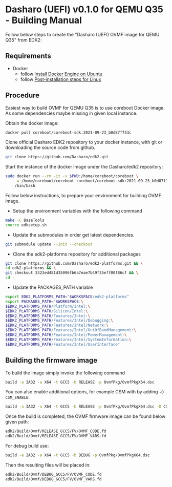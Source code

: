 # Dasharo (UEFI) v0.1.0 for QEMU Q35 - Building Manual

Follow below steps to create the "Dasharo (UEFI) OVMF image for QEMU Q35" from EDK2:

## Requirements

- Docker
    + follow [Install Docker Engine on Ubuntu](https://docs.docker.com/engine/install/ubuntu/)
    + follow [Post-installation steps for Linux](https://docs.docker.com/engine/install/linux-postinstall/)

## Procedure

Easiest way to build OVMF for QEMU Q35 is to use coreboot Docker image.
As some dependencies maybe missing in given local instance.

Obtain the docker image:

```bash
docker pull coreboot/coreboot-sdk:2021-09-23_b0d87f753c
```

Clone official Dasharo EDK2 repository to your docker instance,
with git or downloading the source code from github.

```bash
git clone https://github.com/Dasharo/edk2.git
```

Start the instance of the docker image under the Dasharo/edk2 repository:

```bash
sudo docker run --rm -it -v $PWD:/home/coreboot/coreboot \
    -w /home/coreboot/coreboot coreboot/coreboot-sdk:2021-09-23_b0d87f753c \
    /bin/bash
```

Follow below instructions, to prepare your environment for building OVMF
image.

- Setup the environment variables with the following command

```bash
make -C BaseTools
source edksetup.sh
```

- Update the submodules in order get latest dependencies.

```bash
git submodule update --init --checkout
```

- Clone the edk2-platforms repository for additional packages

```bash
git clone https://github.com/Dasharo/edk2-platforms.git && \
cd edk2-platforms && \
git checkout 3323ed481d35096fb6a7eae7b49f35eff00f86cf && \
cd -
```

- Update the PACKAGES_PATH variable

```bash
export EDK2_PLATFORMS_PATH="$WORKSPACE/edk2-platforms"
export PACKAGES_PATH="$WORKSPACE:\
$EDK2_PLATFORMS_PATH/Platform/Intel:\
$EDK2_PLATFORMS_PATH/Silicon/Intel:\
$EDK2_PLATFORMS_PATH/Features/Intel:\
$EDK2_PLATFORMS_PATH/Features/Intel/Debugging:\
$EDK2_PLATFORMS_PATH/Features/Intel/Network:\
$EDK2_PLATFORMS_PATH/Features/Intel/OutOfBandManagement:\
$EDK2_PLATFORMS_PATH/Features/Intel/PowerManagement:\
$EDK2_PLATFORMS_PATH/Features/Intel/SystemInformation:\
$EDK2_PLATFORMS_PATH/Features/Intel/UserInterface"
```

## Building the firmware image

To build the image simply invoke the following command

```bash
build -a IA32 -a X64 -t GCC5 -b RELEASE -p OvmfPkg/OvmfPkgX64.dsc
```

You can also enable additional options, for example CSM with by adding
`-D CSM_ENABLE`:

```bash
build -a IA32 -a X64 -t GCC5 -b RELEASE -p OvmfPkg/OvmfPkgX64.dsc -D CSM_ENABLE
```

Once the build is completed, the OVMF firmware image can be found below given
path:

```bash
edk2/Build/Ovmf/RELEASE_GCC5/FV/OVMF_CODE.fd
edk2/Build/Ovmf/RELEASE_GCC5/FV/OVMF_VARS.fd
```

For debug build use:

```bash
build -a IA32 -a X64 -t GCC5 -b DEBUG -p OvmfPkg/OvmfPkgX64.dsc
```

Then the resulting files will be placed in:

```bash
edk2/Build/Ovmf/DEBUG_GCC5/FV/OVMF_CODE.fd
edk2/Build/Ovmf/DEBUG_GCC5/FV/OVMF_VARS.fd
```
